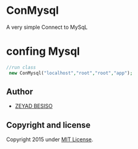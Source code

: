 # ConMysql
 A very simple  Connect to MySqL

# confing Mysql
```php
//run class
 new ConMysql("localhost","root","root","app");
```

## Author
* [ZEYAD BESISO](https://github.com/23y4d/)

## Copyright and license
 Copyright 2015 under [MIT License](LICENSE).

